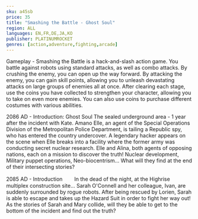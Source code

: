 ```yaml
---
sku: a45sb
price: 35
title: "Smashing the Battle - Ghost Soul"
region: ALL
languages: EN,FR,DE,JA,KO
publisher: PLATINUMROCKET
genres: [action,adventure,fighting,arcade]
---
```

 Gameplay - Smashing the Battle is a hack-and-slash action game.
You battle against robots using standard attacks, as well as combo attacks. By crushing the enemy, you can open up the way forward. By attacking the enemy, you can gain skill points, allowing you to unleash devastating attacks on large groups of enemies all at once. After clearing each stage, use the coins you have collected to strengthen your character, allowing you to take on even more enemies. You can also use coins to purchase different costumes with various abilities.

2086 AD - Introduction: Ghost Soul
The sealed underground area - 1 year after the incident with Kate.
Amano Elle, an agent of the Special Operations Division of the Metropolitan Police Department, is tailing a Republic spy, who has entered the country undercover. A legendary hacker appears on the scene when Elle breaks into a facility where the former army was conducting secret nuclear research.
Elle and Alina, both agents of opposing nations, each on a mission to discover the truth! Nuclear development, Military puppet operations, Neo-biocentrism... What will they find at the end of their intersecting stories?

2085 AD - Introduction　　
In the dead of the night, at the Highrise multiplex construction site...
Sarah O'Connell and her colleague, Ivan, are suddenly surrounded by rogue robots.
After being rescued by Lorien, Sarah is able to escape and takes up the Hazard Suit in order to fight her way out!
As the stories of Sarah and Mary collide, will they be able to get to the bottom of the incident and find out the truth?